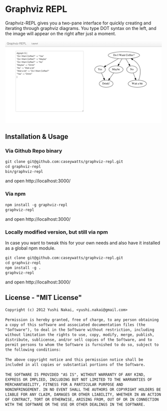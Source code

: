 # Graphviz REPL
Graphviz-REPL gives you a two-pane interface for quickly creating and iterating through graphviz diagrams. You type DOT syntax on the left, and the image will appear on the right after just a moment.

![Example Screenshot](/example_graph.png?raw=true)


## Installation & Usage
### Via Github Repo binary

```
git clone git@github.com:caseywatts/graphviz-repl.git
cd graphviz-repl
bin/graphviz-repl
```

and open http://localhost:3000/

### Via npm

```
npm install -g graphviz-repl
graphviz-repl
```

and open http://localhost:3000/

### Locally modified version, but still via npm
In case you want to tweak this for your own needs and also have it installed as a global npm module.

```
git clone git@github.com:caseywatts/graphviz-repl.git
cd graphviz-repl
npm install -g .
graphviz-repl
```

and open http://localhost:3000/

## License - "MIT License"
    
    Copyright (c) 2012 Yushi Nakai, <yushi.nakai@gmail.com>
    
    Permission is hereby granted, free of charge, to any person obtaining
    a copy of this software and associated documentation files (the
    "Software"), to deal in the Software without restriction, including
    without limitation the rights to use, copy, modify, merge, publish,
    distribute, sublicense, and/or sell copies of the Software, and to
    permit persons to whom the Software is furnished to do so, subject to
    the following conditions:
    
    The above copyright notice and this permission notice shall be
    included in all copies or substantial portions of the Software.
    
    THE SOFTWARE IS PROVIDED "AS IS", WITHOUT WARRANTY OF ANY KIND,
    EXPRESS OR IMPLIED, INCLUDING BUT NOT LIMITED TO THE WARRANTIES OF
    MERCHANTABILITY, FITNESS FOR A PARTICULAR PURPOSE AND
    NONINFRINGEMENT. IN NO EVENT SHALL THE AUTHORS OR COPYRIGHT HOLDERS BE
    LIABLE FOR ANY CLAIM, DAMAGES OR OTHER LIABILITY, WHETHER IN AN ACTION
    OF CONTRACT, TORT OR OTHERWISE, ARISING FROM, OUT OF OR IN CONNECTION
    WITH THE SOFTWARE OR THE USE OR OTHER DEALINGS IN THE SOFTWARE.
